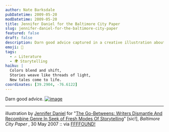 ```yaml
---
author: Nate Barksdale
pubDatetime: 2009-05-20
modDatetime: 2009-05-20
title: Jennifer Daniel for the Baltimore City Paper
slug: jennifer-daniel-for-the-baltimore-city-paper
featured: false
draft: false
description: Darn good advice captured in a creative illustration about storytelling and genre.
emoji: 🎨
tags:
  - ✍️ Literature
  - 🌍 Storytelling
haiku: |
  Colors blend and shift,  
  Stories weave like threads of light,  
  New tales come to life.
coordinates: [39.2904, -76.6122]
---
```


Darn good advice. [![image](http://culture-making.com/media/b73b52d5baded31ee8f23252e8a087229a29845a_m.jpg)](http://ffffound.com/image/b73b52d5baded31ee8f23252e8a087229a29845a)

---

illustration by [Jennifer Daniel](http://httpcolonforwardslashforwardslashwwwdotjenniferdanieldotcom.com/) for "[The Go-Betweens: Writers Dismantle And Recombine Genre In Seek of Fresh Modes Of Storytelling](http://www.citypaper.com/arts/review.asp?rid=11820)" [sic!], _Baltimore City Paper_ , 30 May 2007 :: via [FFFFOUND!](http://web.archive.org/web/20170507180248/http://ffffound.com/image/b73b52d5baded31ee8f23252e8a087229a29845a)

